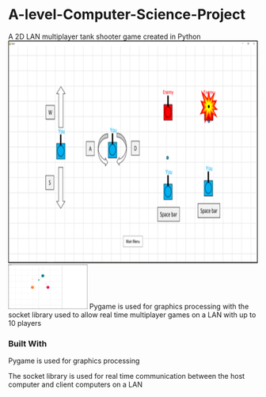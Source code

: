 # A-level-Computer-Science-Project
A 2D LAN multiplayer tank shooter game created in Python
<img src="images/Pic1.png" alt="tutorial" width="800" height="450">
<img src="images/Pic2.png" alt="game" width="160" height="90">
Pygame is used for graphics processing with the socket library used to allow real time multiplayer games on a LAN with up to 10 players
### Built With
Pygame is used for graphics processing

The socket library is used for real time communication between the host computer and client computers on a LAN
